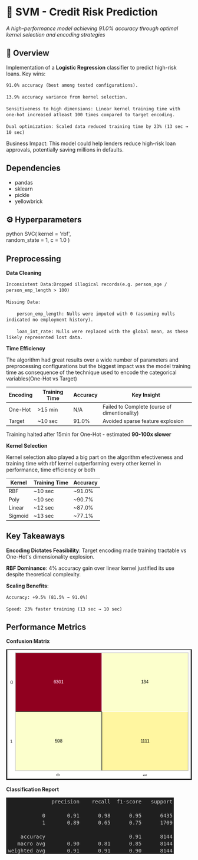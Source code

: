 # 🚀 SVM - Credit Risk Prediction  

*A high-performance model achieving 91.0% accuracy through optimal kernel selection and encoding strategies*

## 📌 Overview  
Implementation of a **Logistic Regression** classifier to predict high-risk loans. Key wins:

    91.0% accuracy (best among tested configurations).

    13.9% accuracy variance from kernel selection.

    Sensitiveness to high dimensions: Linear kernel training time with one-hot increased atleast 100 times compared to target encoding.

    Dual optimization: Scaled data reduced training time by 23% (13 sec → 10 sec)

Business Impact: This model could help lenders reduce high-risk loan approvals, potentially saving millions in defaults.

## Dependencies
- pandas
- sklearn
- pickle
- yellowbrick

## ⚙️ Hyperparameters  
python
SVC(
    kernel = 'rbf',    
    random_state = 1,
    c = 1.0
)

## Preprocessing
**Data Cleaning**

    Inconsistent Data:Dropped illogical records(e.g. person_age / person_emp_length > 100)

    Missing Data:
    
        person_emp_length: Nulls were imputed with 0 (assuming nulls indicated no employment history).

        loan_int_rate: Nulls were replaced with the global mean, as these likely represented lost data.


**Time Efficiency**

The algorithm had great results over a wide number of parameters and preprocessing configurations but the biggest impact was the model training time as consequence of the technique used to encode the categorical variables(One-Hot vs Target)

|  Encoding  |  Training Time  |  Accuracy  |                 Key Insight                    |
|------------|-----------------|------------|------------------------------------------------|
|  One-Hot   |     >15 min     |    N/A     |  Failed to Complete (curse of dimentionality)  |
|  Target    |     ~10 sec     |   91.0%    |  Avoided sparse feature explosion              |

Training halted after 15min for One-Hot - estimated **90-100x slower**

**Kernel Selection**

Kernel selection also played a big part on the algorithm efectiveness and training time with rbf kernel outperforming every other kernel in performance, time efficiency or both 

|   Kernel   |  Training Time  |  Accuracy  |
|------------|-----------------|------------|
|    RBF     |     ~10 sec     |   ~91.0%   |
|    Poly    |     ~10 sec     |   ~90.7%   |
|   Linear   |     ~12 sec     |   ~87.0%   |
|   Sigmoid  |     ~13 sec     |   ~77.1%   |


## Key Takeaways

**Encoding Dictates Feasibility**: Target encoding made training tractable vs One-Hot's dimensionality explosion.

**RBF Dominance**: 4% accuracy gain over linear kernel justified its use despite theoretical complexity.

**Scaling Benefits**:

    Accuracy: +9.5% (81.5% → 91.0%)

    Speed: 23% faster training (13 sec → 10 sec)

## Performance Metrics

**Confusion Matrix**

![Confusion Matrix](../../../images/svm_cm.png)

**Classification Report**

![Classification Report](../../../images/svm_cr.png)
